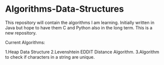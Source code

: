 # Algorithms-Data-Structures
This repository will contain the algorithms I am learning. Initially written in Java but hope to have them C and Python also in the long term.
This is a new repository.

Current Algorithms:

1.Heap Data Structure
2.Levenshtein EDDIT Distance Algorithm.
3.Algorithm to check if characters in a string are unique.